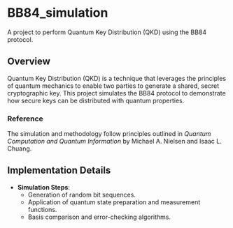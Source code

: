 # BB84_simulation

A project to perform Quantum Key Distribution (QKD) using the BB84 protocol.

## Overview

Quantum Key Distribution (QKD) is a technique that leverages the principles of quantum mechanics to enable two parties to generate a shared, secret cryptographic key. This project simulates the BB84 protocol to demonstrate how secure keys can be distributed with quantum properties.


### Reference

The simulation and methodology follow principles outlined in *Quantum Computation and Quantum Information* by Michael A. Nielsen and Isaac L. Chuang. 

## Implementation Details

- **Simulation Steps**:
  - Generation of random bit sequences.
  - Application of quantum state preparation and measurement functions.
  - Basis comparison and error-checking algorithms.

